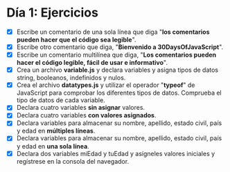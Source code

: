 # **Día 1: Ejercicios**

- [x] Escribe un comentario de una sola línea que diga "**los comentarios pueden hacer que el código sea legible**".
- [x] Escribe otro comentario que diga, "**Bienvenido a 30DaysOfJavaScript**".
- [x] Escribe un comentario multilínea que diga, "**Los comentarios pueden hacer el código legible, fácil de usar e informativo**".
- [x] Crea un archivo **variable.js** y declara variables y asigna tipos de datos string, booleanos, indefinidos y nulos.
- [x] Crea el archivo **datatypes.js** y utilizar el operador "**typeof**" de JavaScript para comprobar los diferentes tipos de datos. Comprueba el tipo de datos de cada variable.
- [x] Declara cuatro variables **sin asignar** valores.
- [x] Declara cuatro variables **con valores asignados**.
- [x] Declara variables para almacenar su nombre, apellido, estado civil, país y edad en **múltiples líneas**.
- [x] Declara variables para almacenar su nombre, apellido, estado civil, país y edad en **una sola línea**.
- [x] Declara dos variables miEdad y tuEdad y asígneles valores iniciales y regístrese en la consola del navegador.
